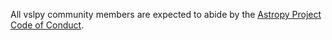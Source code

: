 All vslpy community members are expected to abide by the [Astropy Project Code of Conduct](http://www.astropy.org/code_of_conduct.html).